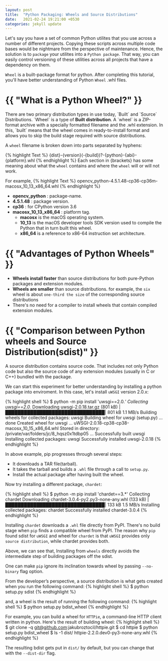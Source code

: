 ```yaml
---
layout: post
title:  "Python Packaging: Wheels and Source Distributions"
date:   2021-02-24 19:21:00 +0530
categories: jekyll update
---
```


Let's say you have a set of common Python utilites that you use across a number of different projects. Copying these scripts across multiple code bases would be nightmare from the perspective of maintenance. Hence, the solution is to `package` your utilites into a `Python package`. That way, you can easily control versioning of these utilities across all projects that have a dependency on them.

`Wheel` is a built-package format for python. After completing this tutorial, you'll have better understanding of Python `Wheel` .whl files. 

<h1>{{ "What is a Python Wheel?" }}</h1>
There are two primary distribution types in use today, `Built` and `Source` Distributions. `Wheel` is a type of <B>Built distribution</B>. A `wheel` is a ZIP-format archive with a specially formatted filename and the .whl extension. In this, `built` means that the wheel comes in ready-to-install format and allows you to skip the build stage required with source distributions. 

A `wheel` filename is broken down into parts separated by hyphens:

{% highlight Text %}
{dist}-{version}(-{build})?-{python}-{abi}-{platform}.whl
{% endhighlight %}
Each section in {brackets} has some meaning about what the `wheel` contains and where the `wheel` will or will not work. 

For example, 
{% highlight Text %}
opencv_python-4.5.1.48-cp36-cp36m-macosx_10_13_x86_64.whl
{% endhighlight %}

* <B>opencv_python</B> : package-name.
* <B>4.5.1.48</B> : package version.
* <B>cp36</B> : for CPython version 3.6
* <B>macosx_10_13_x86_64</B> : platform tag.
    * <B>macosx</B> is the macOS operating system.
    * <B>10_13</B> is the macOS developer tools SDK version used to compile the Python that in turn built this wheel. 
    * <B>x86_64</B> is a reference to x86-64 instruction set architecture.


<h1>{{ "Advantages of Python Wheels" }}</h1>

* <B>Wheels install faster</B> than source distributions for both pure-Python packages and extension modules. 
* <B>Wheels are smaller</B> than source distributions. for example, the `six` wheel is about `one-third the size` of the corresponding source distributions
* There's no need for a compiler to install wheels that contain compiled extension modules. 

<h1>{{ "Comparison between Python wheels and Source Distribution(sdist)" }}</h1>
A source distribution contains source code. That includes not only Python code but also the source code of any extension modules (usually in C or C++) bundled with the package.

We can start this experiment for better understanding by installing a python package into enviroment. 
In this case, let's install `uWSGI` version 2.0.x:

{% highlight shell %}
$ python -m pip install 'uwsgi==2.0.*'
Collecting uwsgi==2.0.*
  Downloading uwsgi-2.0.18.tar.gz (801 kB)
     |████████████████████████████████| 801 kB 1.1 MB/s
Building wheels for collected packages: uwsgi
  Building wheel for uwsgi (setup.py) ... done
  Created wheel for uwsgi ... uWSGI-2.0.18-cp38-cp38-macosx_10_15_x86_64.whl
  Stored in directory: /private/var/folders/jc/8_hqsz0x1tdbp05 ...
Successfully built uwsgi
Installing collected packages: uwsgi
Successfully installed uwsgi-2.0.18
{% endhighlight %}

In above example, pip progresses through several steps:
* It downloads a TAR file(tarball).
* It takes the tarball and builds a `.whl` file through a call to `setup.py`.
* Install the actual package after having built the wheel.

Now try installing a different package, `chardet`:

{% highlight shell %}
$ python -m pip install 'chardet==3.*'
Collecting chardet
  Downloading chardet-3.0.4-py2.py3-none-any.whl (133 kB)
     |████████████████████████████████| 133 kB 1.5 MB/s
Installing collected packages: chardet
Successfully installed chardet-3.0.4
{% endhighlight %}

Installing `chardet` downloads a `.whl` file directly from PyPI. There's no build stage when `pip` finds a compatible wheel from PyPI.
The reason why `pip` found sdist for `uWSGI` and wheel for `chardet` is that `uWSGI` provides only `source distribution`, while chardet provides both. 

Above, we can see that, Installing from `wheels` directly avoids the intermediate step of building packages off the sdist. 

One can make `pip` ignore its inclination towards wheel by passing `--no-binary` flag option.

From the developer’s perspective, a source distribution is what gets created when you run the following command:
{% highlight shell %}
$ python setup.py sdist
{% endhighlight %}

and, a wheel is the result of running the following command:
{% highlight shell %}
$ python setup.py bdist_wheel
{% endhighlight %}

For example, you can build a wheel for `HTTPie`, a command-line HTTP client written in python.
Here's the result of building wheel:
{% highlight shell %}
$ git clone -q git@github.com:jakubroztocil/httpie.git
$ cd httpie
$ python setup.py bdist_wheel
$ ls -1 dist/
httpie-2.2.0.dev0-py3-none-any.whl
{% endhighlight %}

The resulting bdist gets put in `dist/` by default, but you can change that with the `--dist-dir` flag. 